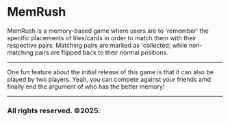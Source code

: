 # MemRush
MemRush is a memory-based game where users are to 'remember' the specific placements of tiles/cards in order to match them with their respective pairs. Matching pairs are marked as 'collected; while non-matching pairs are flipped back to their normal positions.

---
One fun feature about the initial release of this game is that it can also be played by two players. Yeah, you can compete against your friends amd finally end the argument of who has the better memory!

---

### All rights reserved. &copy;2025.